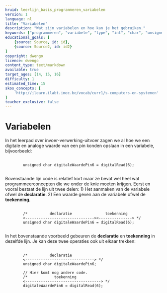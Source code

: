 ```yaml
---
hruid: leerlijn_basis_programmeren_variabelen
version: 1
language: nl
title: "Variabelen"
description: "Wat zijn variabelen en hoe kan je het gebruiken."
keywords: ["programmeren", "variabele", "type", "int", "char", "unsigned", "float", "microcontroller", "µC", "arduino", "dwenguino"]
educational_goals: [
    {source: Source, id: id}, 
    {source: Source2, id: id2}
]
copyright: dwengo
licence: dwengo
content_type: text/markdown
available: true
target_ages: [14, 15, 16]
difficulty: 1
estimated_time: 15
skos_concepts: [
    'http://ilearn.ilabt.imec.be/vocab/curr1/s-computers-en-systemen'
]
teacher_exclusive: false
---
```


# Variabelen

In het leerpad over invoer-verwerking-uitvoer zagen we al hoe we een digitale en analoge waarde van een pin konden opslaan in een variabele, bijvoorbeeld:

<pre>
    <code class="language-cpp">
        unsigned char digitaleWaardePin6 = digitalRead(6);
    </code>
</pre> 

Bovenstaande lijn code is relatief kort maar ze bevat wel heel wat programmeerconcepten die we onder de knie moeten krijgen. Eerst en vooral bestaat de lijn uit twee delen: 1) Het aanmaken van de variabele ofwel de **declaratie**. 2) Een waarde geven aan de variabele ofwel de **toekenning**.

<pre>
    <code class="language-cpp">
        /*          declaratie               toekenning
        <-------------------------------><---------------> */
        unsigned char digitaleWaardePin6 = digitalRead(6);
    </code>
</pre> 

In het bovenstaande voorbeeld gebeuren de **declaratie** en **toekenning** in dezelfde lijn. Je kan deze twee operaties ook uit elkaar trekken:

<pre>
    <code class="language-cpp">
        /*          declaratie              
        <-------------------------------> */
        unsigned char digitaleWaardePin6;
        
        // Hier komt nog andere code.
        /*            toekenning
        <----------------------------------> */
        digitaleWaardePin6 = digitalRead(6);
    </code>
</pre> 

